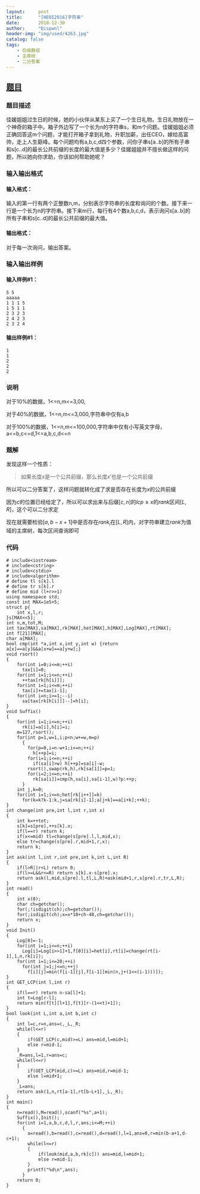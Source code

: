 ```yaml
---
layout:     post
title:      "[HEOI2016]字符串"
date:       2018-12-30
author:     "Dispwnl"
header-img: "img/used/4263.jpg"
catalog: false
tags:
    - 后缀数组
    - 主席树
    - 二分答案
---
```

## [题目](https://www.luogu.org/problemnew/show/P4094)
### 题目描述
佳媛姐姐过生日的时候，她的小伙伴从某东上买了一个生日礼物。生日礼物放在一个神奇的箱子中。箱子外边写了一个长为n的字符串s，和m个问题。佳媛姐姐必须正确回答这m个问题，才能打开箱子拿到礼物，升职加薪，出任CEO，嫁给高富帅，走上人生巅峰。每个问题均有a,b,c,d四个参数，问你子串s[a..b]的所有子串和s[c..d]的最长公共前缀的长度的最大值是多少？佳媛姐姐并不擅长做这样的问题，所以她向你求助，你该如何帮助她呢？

### 输入输出格式
#### 输入格式：
输入的第一行有两个正整数n,m，分别表示字符串的长度和询问的个数。接下来一行是一个长为n的字符串。接下来m行，每行有4个数a,b,c,d，表示询问s[a..b]的所有子串和s[c..d]的最长公共前缀的最大值。

#### 输出格式：
对于每一次询问，输出答案。

### 输入输出样例
#### 输入样例#1： 
```
5 5
aaaaa
1 1 1 5
1 5 1 1
2 3 2 3
2 4 2 3
2 3 2 4
```
#### 输出样例#1： 
```
1
1
2
2
2
```
### 说明
对于10%的数据，1<=n,m<=3,00,

对于40%的数据，1<=n,m<=3,000,字符串中仅有a,b

对于100%的数据，1<=n,m<=100,000,字符串中仅有小写英文字母，a<=b,c<=d,1<=a,b,c,d<=n

### 题解
发现这样一个性质：

> 如果长度$x$是一个公共前缀，那么长度$x'$也是一个公共前缀

所以可以二分答案了，这样问题就转化成了求是否存在长度为$x$的公共前缀

因为$c$的位置已经给定了，所以可以求出来与后缀$[c,n]$的$lcp\ge x$的$rank$区间$[L,R]$，这个可以二分求定

现在就需要检验$[a,b-x+1]$中是否存在$rank_i$在$[L,R]$内，对字符串建立$rank$为值域的主席树，每次区间查询即可

### 代码
```
# include<iostream>
# include<cstring>
# include<cstdio>
# include<algorithm>
# define tl s[k].l
# define tr s[k].r
# define mid (l+r>>1)
using namespace std;
const int MAX=1e5+5;
struct p{
	int x,l,r;
}s[MAX<<5];
int n,m,tot,M;
int tax[MAX],sa[MAX],rk[MAX],het[MAX],h[MAX],Log[MAX],rt[MAX];
int f[21][MAX];
char a[MAX];
bool cmp(int *a,int x,int y,int w) {return a[x]==a[y]&&a[x+w]==a[y+w];}
void rsort()
{
	for(int i=0;i<=m;++i)
	  tax[i]=0;
	for(int i=1;i<=n;++i)
	  ++tax[rk[h[i]]];
	for(int i=1;i<=m;++i)
	  tax[i]+=tax[i-1];
	for(int i=n;i>=1;--i)
	  sa[tax[rk[h[i]]]--]=h[i];
}
void Suffix()
{
	for(int i=1;i<=n;++i)
	  rk[i]=a[i],h[i]=i;
	m=127,rsort();
	for(int p=1,w=1,i;p<n;w+=w,m=p)
	  {
	  	for(p=0,i=n-w+1;i<=n;++i)
	  	  h[++p]=i;
	  	for(i=1;i<=n;++i)
	  	  if(sa[i]>w) h[++p]=sa[i]-w;
	  	rsort(),swap(rk,h),rk[sa[1]]=p=1;
	  	for(i=2;i<=n;++i)
	  	  rk[sa[i]]=cmp(h,sa[i],sa[i-1],w)?p:++p;
	  }
	int j,k=0;
	for(int i=1;i<=n;het[rk[i++]]=k)
	  for(k=k?k-1:k,j=sa[rk[i]-1];a[j+k]==a[i+k];++k);
}
int change(int pre,int l,int r,int x)
{
	int k=++tot;
	s[k]=s[pre],++s[k].x;
	if(l==r) return k;
	if(x<=mid) tl=change(s[pre].l,l,mid,x);
	else tr=change(s[pre].r,mid+1,r,x);
	return k;
}
int ask(int l,int r,int pre,int k,int L,int R)
{
	if(l>R||r<L) return 0;
	if(l>=L&&r<=R) return s[k].x-s[pre].x;
	return ask(l,mid,s[pre].l,tl,L,R)+ask(mid+1,r,s[pre].r,tr,L,R);
}
int read()
{
	int x(0);
	char ch=getchar();
	for(;!isdigit(ch);ch=getchar());
	for(;isdigit(ch);x=x*10+ch-48,ch=getchar());
	return x;
}
void Init()
{
	Log[0]=-1;
	for(int i=1;i<=n;++i)
	  Log[i]=Log[i>>1]+1,f[0][i]=het[i],rt[i]=change(rt[i-1],1,n,rk[i]);
	for(int i=1;i<=20;++i)
	  for(int j=1;j<=n;++j)
	    f[i][j]=min(f[i-1][j],f[i-1][min(n,j+(1<<(i-1)))]);
}
int GET_LCP(int l,int r)
{
	if(l==r) return n-sa[l]+1;
	int t=Log[r-l];
	return min(f[t][l+1],f[t][r-(1<<t)+1]);
}
bool look(int L,int a,int b,int c)
{
	int l=c,r=n,ans=c,_L,_R;
	while(l<=r)
	{
		if(GET_LCP(c,mid)>=L) ans=mid,l=mid+1;
		else r=mid-1;
	}
	_R=ans,l=1,r=ans=c;
	while(l<=r)
	{
		if(GET_LCP(mid,c)>=L) ans=mid,r=mid-1;
		else l=mid+1;
	}
	_L=ans;
	return ask(1,n,rt[a-1],rt[b-L+1],_L,_R);
}
int main()
{
	n=read(),M=read(),scanf("%s",a+1);
	Suffix(),Init();
	for(int i=1,a,b,c,d,l,r,ans;i<=M;++i)
	  {
	  	a=read(),b=read(),c=read(),d=read(),l=1,ans=0,r=min(b-a+1,d-c+1);
	  	while(l<=r)
	  	{
	  		if(look(mid,a,b,rk[c])) ans=mid,l=mid+1;
	  		else r=mid-1;
		}
		printf("%d\n",ans);
	  }
	return 0;
}
```
